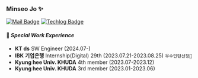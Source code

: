 <!--<div align=center></div>-->

### Minseo Jo ✨

[![Mail Badge](https://img.shields.io/badge/Mail%F0%9F%92%8C-red)](mailto:choms0209@naver.com)
[![Techlog Badge](https://img.shields.io/badge/Techlog%E2%9A%99%EF%B8%8F-tomato)](https://jominseoo.tistory.com/)

<!--
[![Hits](https://hits.seeyoufarm.com/api/count/incr/badge.svg?url=https%3A%2F%2Fgithub.com%2FMinseo-Jo&count_bg=%23EF4DB1&title_bg=%23555555&icon=&icon_color=indianred&title=hits&edge_flat=false)](https://hits.seeyoufarm.com)-->


#### 💫 _Special Work Experience_
- **KT ds** SW Engineer (2024.07-)
- **IBK 기업은행** Internship(Digital) 29th (2023.07.21-2023.08.25) `우수인턴선정🌟`
- **Kyung hee Univ. KHUDA** 4th member (2023.07-2023.12)
- **Kyung hee Univ. KHUDA** 3rd member (2023.01-2023.06)


<!--
### 🥇 Ranking
[![Solved.ac Profile](http://mazassumnida.wtf/api/v2/generate_badge?boj=choms0209)](https://solved.ac/choms0209/)
-->




<!--
### 📚 Tech Stacks

✔️ **Languages**

<img src="https://img.shields.io/badge/Python-3776AB?style=flat-square&logo=Python&logoColor=white"> <img src="https://img.shields.io/badge/JavaScript-F7DF1E?style=flat-square&logo=JavaScript&logoColor=white"> <img src="https://img.shields.io/badge/R-276DC3?style=flat-square&logo=R&logoColor=white"> <img src="https://img.shields.io/badge/html5-E34F26?style=flat-square&logo=html5&logoColor=white"> <img src="https://img.shields.io/badge/CSS-1572B6?style=flat-square&logo=CSS3&logoColor=white">



✔️ **Data**

<img src="https://img.shields.io/badge/apacheairflow-017CEE?style=flat-square&logo=apacheairflow&logoColor=white"> <img src="https://img.shields.io/badge/scikitlearn-F7931E?style=flat-square&logo=scikitlearn&logoColor=white"> <img src="https://img.shields.io/badge/tensorflow-FF6F00?style=flat-squaree&logo=tensorflow&logoColor=white"> <img src="https://img.shields.io/badge/pytorch-EE4C2C?style=flat-square&logo=pytorch&logoColor=white">

✔️ **Back-end**

<img src="https://img.shields.io/badge/Flask-000000?style=flat-square&logo=Flask&logoColor=white">

✔️ **Devops**

<img src="https://img.shields.io/badge/amazonaws-232F3E?style=flat-square&logo=amazonaws&logoColor=white"> <img src="https://img.shields.io/badge/docker-2496ED?style=flat-square&logo=docker&logoColor=white"> <img src="https://img.shields.io/badge/kubernetes-326CE5?style=flat-square&logo=kubernetes&logoColor=white"> <img src="https://img.shields.io/badge/github-181717?style=flat-square&logo=github&logoColor=white">

✔️ **Collaboration Tool**

<img src="https://img.shields.io/badge/slack-4A154B?style=flat-square&logo=slack&logoColor=white"> <img src="https://img.shields.io/badge/notion-000000?style=flat-square&logo=notion&logoColor=white">

[![minseo's GitHub stats](https://github-readme-stats.vercel.app/api?username=Minseo-Jo)](https://github.com/Minseo-Jo/github-readme-stats)
-->
<!--
<img src="https://capsule-render.vercel.app/api?type=waving&color=gradient&height=100&section=header&text=민서%20Minseo%20Jo&fontSize=70" />
-->

<!--
<img src="https://github-readme-stats.vercel.app/api?username=Minseo-Jo&show_icons=true">
-->

<!--
**Minseo-Jo/Minseo-Jo** is a ✨ _special_ ✨ repository because its `README.md` (this file) appears on your GitHub profile.

Here are some ideas to get you started:

- 🔭 I’m currently working on ...
- 🌱 I’m currently learning ...
- 👯 I’m looking to collaborate on ...
- 🤔 I’m looking for help with ...
- 💬 Ask me about ...
- 📫 How to reach me: ...
- 😄 Pronouns: ...
- ⚡ Fun fact: ...
-->
